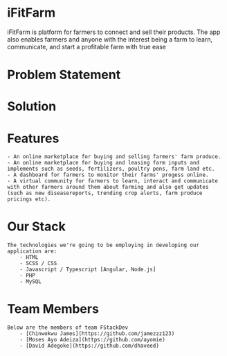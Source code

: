 # iFitFarm
iFitFarm is platform for farmers to connect and sell their products. The app also enables farmers and anyone with the interest being a farm to learn, communicate, and start a profitable farm with true ease

# Problem Statement

# Solution



# Features
	- An online marketplace for buying and selling farmers' farm produce.
	- An online marketplace for buying and leasing farm inputs and implements such as seeds, fertilizers, poultry pens, farm land etc.
	- A dashboard for farmers to monitor their farms' progess online.
	- A virtual community for farmers to learn, interact and communicate with other farmers around them about farming and also get updates (such as new diseasereports, trending crop alerts, farm produce pricings etc).

# Our Stack
	The technologies we're going to be employing in developing our application are:
		- HTML
		- SCSS / CSS
		- Javascript / Typescript [Angular, Node.js]
		- PHP
		- MySQL

# Team Members
	Below are the members of team FStackDev
		- [Chinwokwu James](https://github.com/jamezzz123)
		- [Moses Ayo Adeiza](https://github.com/ayomie)
		- [David Adegoke](https://github.com/dhaveed)
